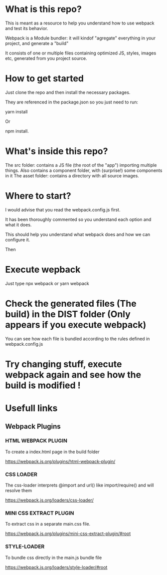 # What is this repo?

This is meant as a resource to help you understand how to use webpack and test its behavior. 

Webpack is a Module bundler: it will kindof "agregate" everything in your project, and generate a "build"

It consists of one or multiple files containing optimized JS, styles, images etc, generated from you project source.

# How to get started

Just clone the repo and then install the necessary packages.

They are referenced in the package.json so you just need to run:

yarn install

Or 

npm install.

# What's inside this repo?

The src folder: contains a JS file (the root of the "app") importing multiple things.
Also contains a component folder, with (surprise!) some components in it
The asset folder: contains a directory with all source images.

# Where to start?

I would advise that you read the webpack.config.js first.

It has been thoroughly commented so you understand each option and what it does. 

This should help you understand what webpack does and how we can configure it.

Then

# Execute wepback

Just type npx webpack or yarn webpack

# Check the generated files (The build) in the DIST folder (Only appears if you execute webpack)

You can see how each file is bundled according to the rules defined in webpack.config.js

# Try changing stuff, execute webpack again and see how the build is modified !


# Usefull links

## Webpack Plugins

### HTML WEBPACK PLUGIN

To create a index.html page in the build folder

https://webpack.js.org/plugins/html-webpack-plugin/

### CSS LOADER

The css-loader interprets @import and url() like import/require() and will resolve them

https://webpack.js.org/loaders/css-loader/

### MINI CSS EXTRACT PLUGIN

To extract css in a separate main.css file.

https://webpack.js.org/plugins/mini-css-extract-plugin/#root

### STYLE-LOADER

To bundle css directly in the main.js bundle file

https://webpack.js.org/loaders/style-loader/#root


